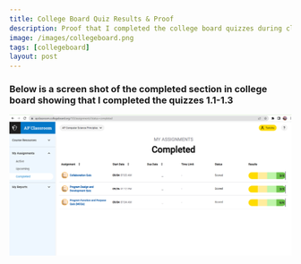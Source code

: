 ```yaml
---
title: College Board Quiz Results & Proof
description: Proof that I completed the college board quizzes during class
image: /images/collegeboard.png
tags: [collegeboard]
layout: post
---
```

### Below is a screen shot of the completed section in college board showing that I completed the quizzes 1.1-1.3
![collegeboard_quizresults](/images/collegeboard_quizresults.png)
